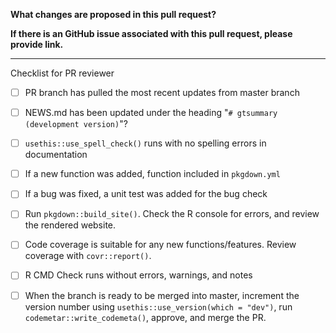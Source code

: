 **What changes are proposed in this pull request?**


**If there is an GitHub issue associated with this pull request, please provide link.**


--------------------------------------------------------------------------------

Checklist for PR reviewer

- [ ] PR branch has pulled the most recent updates from master branch 
- [ ] NEWS.md has been updated under the heading "`# gtsummary (development version)`"?
- [ ] `usethis::use_spell_check()` runs with no spelling errors in documentation
- [ ] If a new function was added, function included in `pkgdown.yml`
- [ ] If a bug was fixed, a unit test was added for the bug check
- [ ] Run `pkgdown::build_site()`. Check the R console for errors, and review the rendered website.
- [ ] Code coverage is suitable for any new functions/features. Review coverage with `covr::report()`. 
- [ ] R CMD Check runs without errors, warnings, and notes
- [ ] When the branch is ready to be merged into master, increment the version number using `usethis::use_version(which = "dev")`, run `codemetar::write_codemeta()`, approve, and merge the PR.

